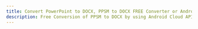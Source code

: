 ---title: Convert PowerPoint to DOCX, PPSM to DOCX FREE Converter or Android SDKdescription: Free Conversion of PPSM to DOCX by using Android Cloud APIs & SDKs. Also Create, Edit & Render Microsoft Word & OpenOffice documents in the Cloud.---